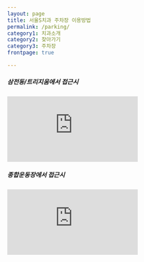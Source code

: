 ```yaml
---
layout: page
title: 서울S치과 주차장 이용방법
permalink: /parking/
category1: 치과소개
category2: 찾아가기
category3: 주차장
frontpage: true

---
```


<div class="row d-flex justify-content-center" id="parking">
  <div class="col-12">
  <h5>삼전동/트리지움에서 접근시</h5>
    <div class="d-flex justify-content-center">
      <iframe src="https://www.youtube.com/embed/Kd9KYYJEOxM?vq=hd720&modestbranding=1?rel=0" frameborder="0" allow="accelerometer; autoplay; encrypted-media; gyroscope; picture-in-picture" allowfullscreen></iframe>
    </div>
  </div>

  <div class="col-12">
  <h5>종합운동장에서 접근시</h5>
    <div class="d-flex justify-content-center">
      <iframe src="https://www.youtube.com/embed/ot5acNl7bGw?vq=hd720&modestbranding=1?rel=0" frameborder="0" allow="accelerometer; autoplay; encrypted-media; gyroscope; picture-in-picture" allowfullscreen></iframe>
    </div>
  </div>

</div>
